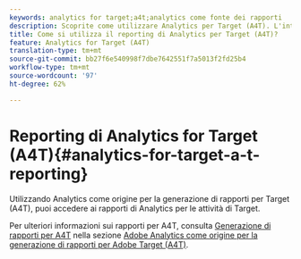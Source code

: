 ```yaml
---
keywords: analytics for target;a4t;analytics come fonte dei rapporti
description: Scoprite come utilizzare Analytics per Target (A4T). L'integrazione A4T consente di accedere a solidi  rapporti Adobe Analytics per le attività  Adobe Target.
title: Come si utilizza il reporting di Analytics per Target (A4T)?
feature: Analytics for Target (A4T)
translation-type: tm+mt
source-git-commit: bb27f6e540998f7dbe7642551f7a5013f2fd25b4
workflow-type: tm+mt
source-wordcount: '97'
ht-degree: 62%

---
```



# Reporting di Analytics for Target (A4T){#analytics-for-target-a-t-reporting}

Utilizzando Analytics come origine per la generazione di rapporti per Target (A4T), puoi accedere ai rapporti di Analytics per le attività di Target.

Per ulteriori informazioni sui rapporti per A4T, consulta [Generazione di rapporti per A4T](/help/c-integrating-target-with-mac/a4t/reporting.md#concept_716AF8D545AD404EAAEE99A6DB7B9483) nella sezione [Adobe Analytics come origine per la generazione di rapporti per Adobe Target (A4T)](/help/c-integrating-target-with-mac/a4t/a4t.md#concept_7540C8C04259434AB6EE33B09F47A1DE).
